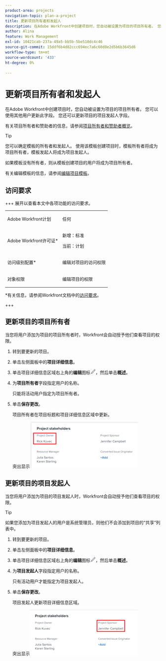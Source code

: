 ```yaml
---
product-area: projects
navigation-topic: plan-a-project
title: 更新项目所有者和发起人
description: 在Adobe Workfront中创建项目时，您自动被设置为项目的项目所有者。 您可以使用其他用户更新此字段。 您还可以更新项目的项目发起人字段。
author: Alina
feature: Work Management
exl-id: 10421cab-237a-49a5-bb5b-5be510dc4c46
source-git-commit: 15ddf6b4d82ccc694ec7a6c60d8e2d5b6b3645d6
workflow-type: tm+mt
source-wordcount: '433'
ht-degree: 0%

---
```



# 更新项目所有者和发起人

<!--Audited: 07/2024-->

在Adobe Workfront中创建项目时，您自动被设置为项目的项目所有者。 您可以使用其他用户更新此字段。 您还可以更新项目的项目发起人字段。

有关项目所有者和赞助者的信息，请参阅[项目所有者和赞助者概览](../../../manage-work/projects/planning-a-project/project-owners-and-sponsors.md)。

>[!TIP]
>
>您可以确定模板的所有者和发起人。 使用该模板创建项目时，模板所有者将成为项目所有者，模板发起人将成为项目发起人。
>
>如果模板没有所有者，则从模板创建项目的用户将成为项目所有者。
>
>有关编辑模板的信息，请参阅[编辑项目模板](../../../manage-work/projects/create-and-manage-templates/edit-templates.md)。

## 访问要求

<!--drafted for P&P:

<table style="table-layout:auto"> 
 <col> 
 <col> 
 <tbody> 
  <tr> 
   <td role="rowheader">Adobe Workfront plan*</td> 
   <td> <p>Any</p> <p>  </p> </td> 
  </tr> 
  <tr> 
   <td role="rowheader">Adobe Workfront license*</td> 
   <td> <p>Current license: Standard </p> 
   Or
   <p>Legacy license: Plan </p> 
   </td> 
  </tr> 
  <tr> 
   <td role="rowheader">Access level configurations*</td> 
   <td> <p>Edit access to Projects</p> <p><b>NOTE</b>
   
   If you still don't have access, ask your Workfront administrator if they set additional restrictions in your access level. For information on how a Workfront administrator can modify your access level, see <a href="../../../administration-and-setup/add-users/configure-and-grant-access/create-modify-access-levels.md" class="MCXref xref">Create or modify custom access levels</a>.</p> </td> 
  </tr> 
  <tr> 
   <td role="rowheader">Object permissions</td> 
   <td> <p>Edit permissions to a project</p> <p>For information on requesting additional access, see <a href="../../../workfront-basics/grant-and-request-access-to-objects/request-access.md" class="MCXref xref">Request access to objects </a>.</p> </td> 
  </tr> 
 </tbody> 
</table>
-->

+++ 展开以查看本文中各项功能的访问要求。

<table style="table-layout:auto"> 
 <col> 
 <col> 
 <tbody> 
  <tr> 
   <td role="rowheader">Adobe Workfront计划</td> 
   <td> <p>任何</p> <p>  </p> </td> 
  </tr> 
  <tr> 
   <td role="rowheader">Adobe Workfront许可证*</td> 
   <td><p>新增：标准</p> 
   <p>当前：计划 </p> </td> 
  </tr> 
  <tr> 
   <td role="rowheader">访问级别配置*</td> 
   <td> <p>编辑对项目的访问权限</p> </td> 
  </tr> 
  <tr> 
   <td role="rowheader">对象权限</td> 
   <td> <p>编辑项目的权限</p> </td> 
  </tr> 
 </tbody> 
</table>

*有关信息，请参阅Workfront文档中的[访问要求](/help/quicksilver/administration-and-setup/add-users/access-levels-and-object-permissions/access-level-requirements-in-documentation.md)。

+++

## 更新项目的项目所有者

当您将用户添加为项目的项目所有者时，Workfront会自动授予他们查看项目的权限。

1. 转到要更新的项目。
1. 单击左侧面板中的&#x200B;**项目详细信息**。
1. 单击项目详细信息区域右上角的&#x200B;**编辑**&#x200B;图标![编辑图标](assets/qs-edit-icon.png)，然后单击&#x200B;**概述**。

1. 为&#x200B;**项目所有者**&#x200B;字段指定用户的名称。

   只能将活动用户指定为项目所有者。

1. 单击&#x200B;**保存更改**。

   项目所有者在项目标题和项目详细信息区域中更新。

   突出显示![项目利益相关者所有者](assets/project-stakeholders-owner-highlighted-nwe-350x149.png)

## 更新项目的项目发起人

当您将用户添加为项目的项目发起人时，Workfront会自动授予他们查看项目的权限。

>[!TIP]
>
>如果您添加为项目发起人的用户是系统管理员，则他们不会添加到项目的“共享”列表中。

1. 转到要更新的项目。
1. 单击左侧面板中的&#x200B;**项目详细信息**。
1. 单击项目详细信息区域右上角的&#x200B;**编辑**&#x200B;图标![编辑图标](assets/qs-edit-icon.png)，然后单击&#x200B;**概述**。

1. 为&#x200B;**项目发起人**&#x200B;字段指定用户的名称。

   只有活动用户才能指定为项目发起人。

1. 单击&#x200B;**保存更改**。

   项目发起人更新项目详细信息区域。

   突出显示![项目利益相关者发起人](assets/project-stakeholders-sponsor-highlighted-nwe-350x147.png)
